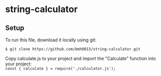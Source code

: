 # string-calculator

## Setup
To run this file, download it locally using git:
```
$ git clone https://github.com/bmh0013/string-calculator.git
```

Copy calculate.js to your project and import the "Calculate" function into your project:<br/>
`
const { calculate } = require('./calculator.js');
`
